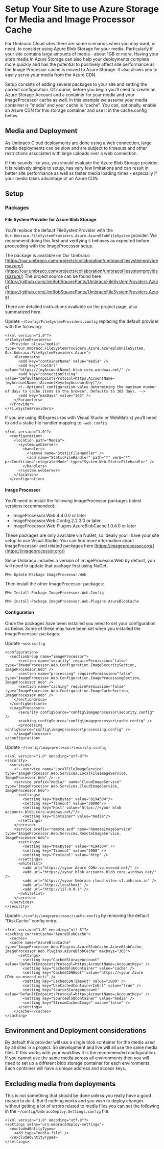 # Setup Your Site to use Azure Storage for Media and Image Processor Cache
For Umbraco Cloud sites there are some scenarios when you may want, or need, to consider using Azure Blob Storage for your media.  Particularly if your site contains large amounts of media - about 1GB or more.  Having your site’s media in Azure Storage can also help your deployments complete more quickly and has the potential to positively affect site performance as the Image Processor cache is moved to Azure Storage.  It also allows you to easily serve your media from the Azure CDN.

Setup consists of adding several packages to your site and setting the correct configuration.  Of course, before you begin you’ll need to create an Azure Storage Account and a container for your media and your ImageProcessor cache as well.  In this example we assume your media container is “media” and your cache is “cache”.  You can, optionally, enable an Azure CDN for this storage container and use it in the cache.config below.	

## Media and Deployment
As Umbraco Cloud deployments are done using a web connection, large media deployments can be slow and are subject to timeouts and other restrictions associated with large uploads over a web connection.

If this sounds like you, you should evaluate the Azure Blob Storage provider. It is relatively simple to setup, has very few limitations and can result in better site performance as well as faster media loading times - especially if your media takes advantage of an Azure CDN.

## Setup
### Packages
#### File System Provider for Azure Blob Storage
You’ll replace the default FileSystemProvider with the `Our.Umbraco.FileSystemProviders.Azure.AzureBlobFileSystem` provider.  We recommend doing this first and verifying it behaves as expected before proceeding with the ImageProcessor setup.

The package is available on Our Umbraco [https://our.umbraco.com/projects/collaboration/umbracofilesystemprovidersazure/](https://our.umbraco.com/projects/collaboration/umbracofilesystemprovidersazure/)
The project source can be found here   [https://github.com/JimBobSquarePants/UmbracoFileSystemProviders.Azure](https://github.com/JimBobSquarePants/UmbracoFileSystemProviders.Azure)

There are detailed instructions available on the project page, also summarized here.

Update `~/Config/FileSystemProviders.config` replacing the default provider with the following:


    <?xml version="1.0"?>
    <FileSystemProviders>
      <Provider alias="media" type="Our.Umbraco.FileSystemProviders.Azure.AzureBlobFileSystem, Our.Umbraco.FileSystemProviders.Azure">
        <Parameters>
          <add key="containerName" value="media" />
          <add key="rootUrl" value="https://[myAccountName].blob.core.windows.net/" />
          <add key="connectionString" value="DefaultEndpointsProtocol=https;AccountName=[myAccountName];AccountKey=[myAccountKey]"/>
          <!--Optional configuration value determining the maximum number of days to cache items in the browser. Defaults to 365 days. -->
          <add key="maxDays" value="365" />
        </Parameters>
      </Provider>
    </FileSystemProviders>


If you are using IISExpress (as with Visual Studio or WebMatrix) you’ll need to add a static file handler mapping to `~web.config`

    <?xml version="1.0"?>
      <configuration>
        <location path="Media">
          <system.webServer>
            <handlers>
              <remove name="StaticFileHandler" />
              <add name="StaticFileHandler" path="*" verb="*" preCondition="integratedMode" type="System.Web.StaticFileHandler" />
            </handlers>
          </system.webServer>
        </location>
      </configuration>
      
#### Image Processor
You’ll need to install the following ImageProcessor packages (latest versions recommended):

* ImageProcessor.Web.4.4.0.0 or later
* ImageProcessor.Web.Config.2.2.3.0 or later
* ImageProcessor.Web.Plugins.AzureBlobCache.1.0.4.0 or later

These packages are only available via NuGet, so ideally you’ll have your site setup to use Visual Studio.  You can find more information about ImageProcessor and related packages here [https://imageprocessor.org/](https://imageprocessor.org/)

Since Umbraco includes a version of ImageProcessor.Web by default, you will need to update that package first using NuGet:

```PM> Update-Package ImageProcessor.Web```

Then install the other ImageProcessor packages:

```PM> Install-Package ImageProcessor.Web.Config```

```PM> Install-Package ImageProcessor.Web.Plugins.AzureBlobCache```


#### Configuration
Once the packages have been installed you need to set your configuration as below.  Some of these may have been set when you installed the ImageProcessor packages.

Update `~web.config`

    <configuration>
      <sectionGroup name="imageProcessor">
          <section name="security" requirePermission="false" type="ImageProcessor.Web.Configuration.ImageSecuritySection, ImageProcessor.Web" />
          <section name="processing" requirePermission="false" type="ImageProcessor.Web.Configuration.ImageProcessingSection, ImageProcessor.Web" />
          <section name="caching" requirePermission="false" type="ImageProcessor.Web.Configuration.ImageCacheSection, ImageProcessor.Web" />
        </sectionGroup>
      </configSections>
      <imageProcessor>
          <security configSource="config\imageprocessor\security.config" />
          <caching configSource="config\imageprocessor\cache.config" />
          <processing configSource="config\imageprocessor\processing.config" />
        </imageProcessor>
    </configuration>


Update `~/config/imageprocessor/security.config`

    <?xml version="1.0" encoding="utf-8"?>
    <security>
      <services>
        <!--<service name="LocalFileImageService" type="ImageProcessor.Web.Services.LocalFileImageService, ImageProcessor.Web" />-->
        <service prefix="media/" name="CloudImageService" type="ImageProcessor.Web.Services.CloudImageService, ImageProcessor.Web">
          <settings>
            <setting key="MaxBytes" value="8194304"/>
            <setting key="Timeout" value="30000"/>
            <setting key="Host" value="https://<your blob account>.blob.core.windows.net/"/>
            <setting key="Container" value="media"/>
          </settings>
        </service>
        <service prefix="remote.axd" name="RemoteImageService" type="ImageProcessor.Web.Services.RemoteImageService, ImageProcessor.Web">
          <settings>
            <setting key="MaxBytes" value="4194304" />
            <setting key="Timeout" value="3000" />
            <setting key="Protocol" value="http" />
          </settings>
          <whitelist>
            <add url="https://<your Azure CDN>.vo.msecnd.net/" />
            <add url="https://<your blob account>.blob.core.windows.net/" />
            <add url="https://<your Umbraco cloud site>.s1.umbraco.io" />
            <add url="http://localhost" />
            <add url="http://127.0.0.1" />
          </whitelist>
        </service>
      </services>
    </security> 

Update `~/config/imageprocessor/cache.config` by removing the default “DiskCache” config entry.

    <?xml version="1.0" encoding="utf-8"?>
    <caching currentCache="AzureBlobCache">
      <caches>
      <cache name="AzureBlobCache" type="ImageProcessor.Web.Plugins.AzureBlobCache.AzureBlobCache, ImageProcessor.Web.Plugins.AzureBlobCache" maxDays="365">
          <settings>
            <setting key="CachedStorageAccount" value="DefaultEndpointsProtocol=https;AccountName=;AccountKey=" />
            <setting key="CachedBlobContainer" value="cache" />
            <setting key="CachedCDNRoot" value="https://<your Azure CDN>.vo.msecnd.net/" />
            <setting key="CachedCDNTimeout" value="2000" />
            <setting key="UseCachedContainerInUrl" value="true" />
            <setting key="SourceStorageAccount" value="DefaultEndpointsProtocol=https;AccountName=;AccountKey=" />
            <setting key="SourceBlobContainer" value="media" />
            <setting key="StreamCachedImage" value="false" />
          </settings>
        </cache></caches>
    </caching>

## Environment and Deployment considerations
By default this provider will use a single blob container for the media used by all sites in a project. So development and live will all use the same media files. If this works with your workflow it is the recommended configuration. If you cannot use the same media across all environments then you will need to set up a different blob storage container for each environments. Each container will have a unique address and access keys.

## Excluding media from deployments
This is not something that should be done unless you really have a good reason to do it. But if nothing works and you wish to deploy changes without getting a lot of errors related to media files you can set the following in the `~/config/UmbracoDeploy.Settings.config` file:
```
<?xml version="1.0" encoding="utf-8"?>
<settings xmlns="urn:umbracodeploy-settings">
  <excludedEntityTypes>
    <add type="media-file" />
  </excludedEntityTypes>
</settings>
```
